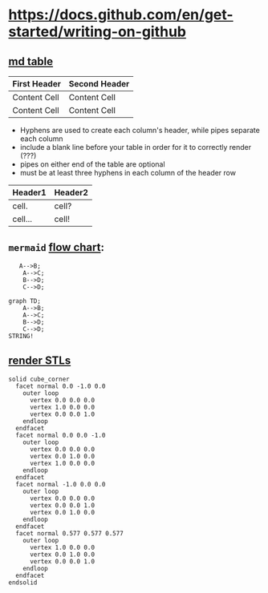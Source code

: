 # https://docs.github.com/en/get-started/writing-on-github



## [md table](https://docs.github.com/en/get-started/writing-on-github/working-with-advanced-formatting/organizing-information-with-tables)

| First Header  | Second Header |
| ------------- | ------------- |
| Content Cell  | Content Cell  |
| Content Cell  | Content Cell  |


- Hyphens are used to create each column's header, while pipes separate each column
- include a blank line before your table in order for it to correctly render (???) 
- pipes on either end of the table are optional
- must be at least three hyphens in each column of the header row


Header1 | Header2
--- | ---
cell. | cell?
cell... | cell!


## `mermaid` [flow chart](https://docs.github.com/en/get-started/writing-on-github/working-with-advanced-formatting/creating-diagrams):

```
   A-->B;
    A-->C;
    B-->D;
    C-->D;
```

```mermaid
graph TD;
    A-->B;
    A-->C;
    B-->D;
    C-->D;
STRING!
```


## [render STLs](https://docs.github.com/en/repositories/working-with-files/using-files/working-with-non-code-files#3d-file-viewer)


```stl
solid cube_corner
  facet normal 0.0 -1.0 0.0
    outer loop
      vertex 0.0 0.0 0.0
      vertex 1.0 0.0 0.0
      vertex 0.0 0.0 1.0
    endloop
  endfacet
  facet normal 0.0 0.0 -1.0
    outer loop
      vertex 0.0 0.0 0.0
      vertex 0.0 1.0 0.0
      vertex 1.0 0.0 0.0
    endloop
  endfacet
  facet normal -1.0 0.0 0.0
    outer loop
      vertex 0.0 0.0 0.0
      vertex 0.0 0.0 1.0
      vertex 0.0 1.0 0.0
    endloop
  endfacet
  facet normal 0.577 0.577 0.577
    outer loop
      vertex 1.0 0.0 0.0
      vertex 0.0 1.0 0.0
      vertex 0.0 0.0 1.0
    endloop
  endfacet
endsolid
```
